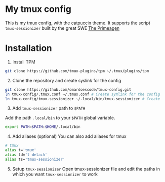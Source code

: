 # My tmux config

This is my tmux config, with the catpuccin theme. It supports the script `tmux-sessionizer` built by the great SWE [The Primeagen](https://github.com/theprimeagen)

# Installation

1. Install TPM

```bash
git clone https://github.com/tmux-plugins/tpm ~/.tmux/plugins/tpm
```

2. Clone the repository and create syslink for the config

```bash
git clone https://github.com/omardoescode/tmux-config.git
ln tmux-config/.tmux.conf ~/.tmux.conf # Create symlink for the config
ln tmux-config/tmux-sessionizer ~/.local/bin/tmux-sessionizer # Create symlink for the tmux sessionizer
```

3. Add `tmux-sessionizer` path to `$PATH`

Add the path `.local/bin` to your `$PATH` global variable.

```bash
export PATH=$PATH:$HOME/.local/bin
```

4. Add aliases (optional)
   You can also add aliases for tmux

```bash
# tmux
alias t='tmux'
alias td='t detach'
alias ts='tmux-sessionizer'
```

5. Setup `tmux-sessionizer`
   Open tmux-sessionizer file and edit the paths in which you want `tmux-sessionizer` to work
